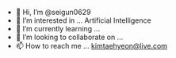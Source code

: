 - 👋 Hi, I’m @seigun0629
- 👀 I’m interested in ... Artificial Intelligence
- 🌱 I’m currently learning ...
- 💞️ I’m looking to collaborate on ...
- 📫 How to reach me ... kimtaehyeon@live.com

<!---
seigun0629/seigun0629 is a ✨ special ✨ repository because its `README.md` (this file) appears on your GitHub profile.
You can click the Preview link to take a look at your changes.
--->
